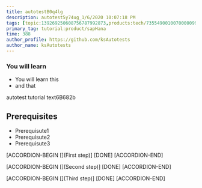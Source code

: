 ```yaml
---
title: autotestB0q4lg
description: autotest5y74ug_1/6/2020 10:07:18 PM
tags: [topic:139269250608756787992873,products:tech/73554900100700000996,tutorial:experience/advanced]
primary_tag: tutorial:product/sapHana
time: 388
author_profile: https://github.com/ksAutotests
author_name: ksAutotests
---
```

### You will learn
- You will learn this
- and that

autotest tutorial text6B682b

## Prerequisites
- Prerequisute1
- Prerequisute2
- Prerequisute3

[ACCORDION-BEGIN [](First step)]
[DONE]
[ACCORDION-END]

[ACCORDION-BEGIN [](Second step)]
[DONE]
[ACCORDION-END]

[ACCORDION-BEGIN [](Third step)]
[DONE]
[ACCORDION-END]

